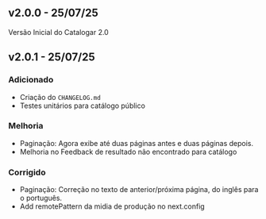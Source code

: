 ## v2.0.0 - 25/07/25

Versão Inicial do Catalogar 2.0

## v2.0.1 - 25/07/25

### Adicionado

- Criação do `CHANGELOG.md`
- Testes unitários para catálogo público

### Melhoria

- Paginação: Agora exibe até duas páginas
  antes e duas páginas depois.
- Melhoria no Feedback de resultado não encontrado para catálogo

### Corrigido

- Paginação: Correção no texto de anterior/próxima página, do inglês para o português.
- Add remotePattern da midia de produção no next.config
